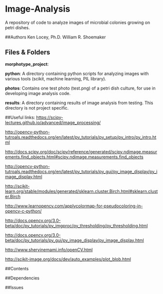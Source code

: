 # Image-Analysis
A repository of code to analyze images of microbial colonies growing on petri dishes.

##Authors 
Ken Locey, Ph.D.
William R. Shoemaker

## Files & Folders

**morphotype_project**: 

**python**: A directory containing python scripts for analyzing images with various tools (scikit, machine learning, PIL library).

**photos**: Contains one test photo (test.png) of a petri dish culture, for use in developing image analysis code.

**results**: A directory containing results of image analysis from testing. This directory is not project specific.

##Useful links:
https://scipy-lectures.github.io/advanced/image_processing/

http://opencv-python-tutroals.readthedocs.org/en/latest/py_tutorials/py_setup/py_intro/py_intro.html

http://docs.scipy.org/doc/scipy/reference/generated/scipy.ndimage.measurements.find_objects.html#scipy.ndimage.measurements.find_objects

http://opencv-python-tutroals.readthedocs.org/en/latest/py_tutorials/py_gui/py_image_display/py_image_display.html

http://scikit-learn.org/stable/modules/generated/sklearn.cluster.Birch.html#sklearn.cluster.Birch

http://www.learnopencv.com/applycolormap-for-pseudocoloring-in-opencv-c-python/

http://docs.opencv.org/3.0-beta/doc/py_tutorials/py_imgproc/py_thresholding/py_thresholding.html

http://docs.opencv.org/3.0-beta/doc/py_tutorials/py_gui/py_image_display/py_image_display.html

http://www.shervinemami.info/openCV.html

http://scikit-image.org/docs/dev/auto_examples/plot_blob.html


##Contents



##Dependencies



##Issues





